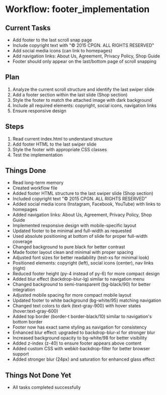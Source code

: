 # Workflow: footer_implementation

## Current Tasks

- Add footer to the last scroll snap page
- Include copyright text with "© 2015 CPGN. ALL RIGHTS RESERVED"
- Add social media icons (can link to homepages)
- Add navigation links: About Us, Agreement, Privacy Policy, Shop Guide
- Footer should only appear on the last/bottom page of scroll snapping

## Plan

1. Analyze the current scroll structure and identify the last swiper slide
2. Add a footer section within the last slide (Shop section)
3. Style the footer to match the attached image with dark background
4. Include all required elements: copyright, social icons, navigation links
5. Ensure responsive design

## Steps

1. Read current index.html to understand structure
2. Add footer HTML to the last swiper slide
3. Style the footer with appropriate CSS classes
4. Test the implementation

## Things Done

- Read long-term memory
- Created workflow file
- Added footer HTML structure to the last swiper slide (Shop section)
- Included copyright text "© 2015 CPGN. ALL RIGHTS RESERVED"
- Added social media icons (Instagram, Facebook, YouTube) with links to homepages
- Added navigation links: About Us, Agreement, Privacy Policy, Shop Guide
- Implemented responsive design with mobile-specific layout
- Updated footer to be minimal and full-width as requested
- Used absolute positioning at bottom of slide for proper full-width coverage
- Changed background to pure black for better contrast
- Made footer layout clean and minimal with proper spacing
- Adjusted font sizes for better readability (text-xs for minimal look)
- Positioned elements: copyright (left), social icons (center), nav links (right)
- Reduced footer height (py-4 instead of py-6) for more compact design
- Added blur effect (backdrop-blur-lg) similar to navigation menu
- Changed background to semi-transparent (bg-black/90) for better integration
- Adjusted mobile spacing for more compact mobile layout
- Updated footer to white background (bg-white/95) matching navigation
- Changed text colors to dark (text-gray-900) with hover states (hover:text-gray-600)
- Added top border (border-t border-black/10) similar to navigation's bottom border
- Footer now has exact same styling as navigation for consistency
- Enhanced blur effect: upgraded to backdrop-blur-xl for stronger blur
- Increased background opacity to bg-white/98 for better visibility
- Added z-index (z-40) to ensure footer appears above content
- Added custom CSS with webkit-backdrop-filter for better browser support
- Added stronger blur (24px) and saturation for enhanced glass effect

## Things Not Done Yet

- All tasks completed successfully
